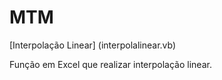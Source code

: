 # MTM


[Interpolação Linear] (interpolalinear.vb)


Função em Excel que realizar interpolação linear.


